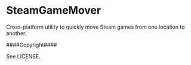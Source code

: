 SteamGameMover
==============

Cross-platform utility to quickly move Steam games from one location to another.

####Copyright####

See LICENSE.

